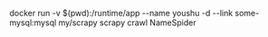 docker run -v $(pwd):/runtime/app --name youshu -d --link some-mysql:mysql my/scrapy scrapy crawl NameSpider
